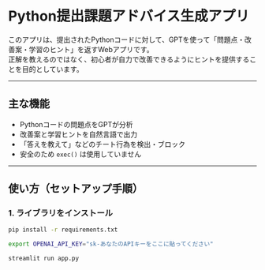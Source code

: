 # Python提出課題アドバイス生成アプリ

このアプリは、提出されたPythonコードに対して、GPTを使って「問題点・改善案・学習のヒント」を返すWebアプリです。  
正解を教えるのではなく、初心者が自力で改善できるようにヒントを提供することを目的としています。

---

## 主な機能

- Pythonコードの問題点をGPTが分析
- 改善案と学習ヒントを自然言語で出力
- 「答えを教えて」などのチート行為を検出・ブロック
- 安全のため `exec()` は使用していません

---

## 使い方（セットアップ手順）

### 1. ライブラリをインストール

```bash
pip install -r requirements.txt

export OPENAI_API_KEY="sk-あなたのAPIキーをここに貼ってください"

streamlit run app.py
```
